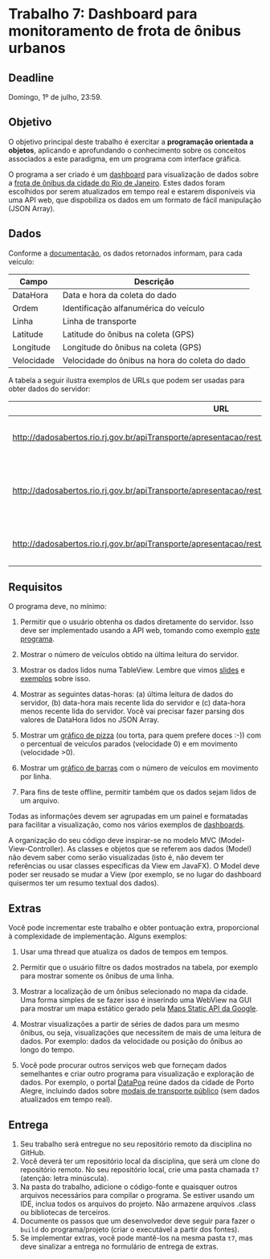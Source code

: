 # Trabalho 7: Dashboard para monitoramento de frota de ônibus urbanos

## Deadline

Domingo, 1º de julho, 23:59.


## Objetivo

O objetivo principal deste trabalho é exercitar a **programação orientada a objetos**, aplicando e aprofundando o conhecimento sobre os conceitos associados a este paradigma, em um programa com interface gráfica. 

O programa a ser criado é um [dashboard](https://www.google.com/search?tbm=isch&q=dashboard&oq=dashboard) para visualização de dados sobre a [frota de ônibus da cidade do Rio de Janeiro](https://pcrj.maps.arcgis.com/home/item.html?id=c47f8bb36e2e4760a761111ac58f5ec0). Estes dados foram escolhidos por serem atualizados em tempo real e estarem disponíveis via uma API web, que dispobiliza os dados em um formato de fácil manipulação (JSON Array).

## Dados 

Conforme a [documentação](http://dadosabertos.rio.rj.gov.br/apitransporte/apresentacao/pdf/documentacao_gps_brt.pdf), os dados retornados informam, para cada veículo:

| Campo | Descrição |
| --- | --- |
| DataHora | Data e hora da coleta do dado |
| Ordem | Identificação alfanumérica do veículo |
| Linha | Linha de transporte |
| Latitude | Latitude do ônibus na coleta (GPS) |
| Longitude | Longitude do ônibus na coleta (GPS) |
| Velocidade | Velocidade do ônibus na hora do coleta do dado |

A tabela a seguir ilustra exemplos de URLs que podem ser usadas para obter dados do servidor:

| URL | Descrição |
| --- | --- |
| http://dadosabertos.rio.rj.gov.br/apiTransporte/apresentacao/rest/index.cfm/obterTodasPosicoes | Obtém dados de todos os veículos |
| http://dadosabertos.rio.rj.gov.br/apiTransporte/apresentacao/rest/index.cfm/obterPosicoesDaLinha/100 | Obtém dados de todos os veículos da linha 100 |
| http://dadosabertos.rio.rj.gov.br/apiTransporte/apresentacao/rest/index.cfm/obterPosicoesDoOnibus/B10033 | Obtém dados do veículo B10033 |



## Requisitos

O programa deve, no mínimo:

1. Permitir que o usuário obtenha os dados diretamente do servidor. Isso deve ser implementado usando a API web, tomando como exemplo [este programa](../../praticas/oo/java6/src/tableview/TableViewExampleJoke.java).

2. Mostrar o número de veículos obtido na última leitura do servidor.

3. Mostrar os dados lidos numa TableView. Lembre que vimos [slides](../../slides) e [exemplos](../../praticas/oo/java6/src/tableview) sobre isso.

4. Mostrar as seguintes datas-horas: (a) última leitura de dados do servidor, (b) data-hora mais recente lida do servidor e (c) data-hora menos recente lida do servidor. Você vai precisar fazer parsing dos valores de DataHora lidos no JSON Array.

5. Mostrar um [gráfico de pizza](https://docs.oracle.com/javafx/2/charts/pie-chart.htm) (ou torta, para quem prefere doces :-)) com o percentual de veículos parados (velocidade 0) e em movimento (velocidade >0).

6. Mostrar um [gráfico de barras](https://docs.oracle.com/javafx/2/charts/bar-chart.htm#CIHJFHDE) com o número de veículos em movimento por linha.

7. Para fins de teste offline, permitir também que os dados sejam lidos de um arquivo.

Todas as informações devem ser agrupadas em um painel e formatadas para facilitar a visualização, como nos vários exemplos de [dashboards](https://www.google.com/search?tbm=isch&q=dashboard&oq=dashboard).

A organização do seu código deve inspirar-se no modelo MVC (Model-View-Controller). As classes e objetos que se referem aos dados (Model) não devem saber como serão visualizadas (isto é, não devem ter referências ou usar classes específicas da View em JavaFX). O Model deve poder ser reusado se mudar a View (por exemplo, se no lugar do dashboard quisermos ter um resumo textual dos dados).

## Extras

Você pode incrementar este trabalho e obter pontuação extra, proporcional à complexidade de implementação. Alguns exemplos:

1. Usar uma thread que atualiza os dados de tempos em tempos.

1. Permitir que o usuário filtre os dados mostrados na tabela, por exemplo para mostrar somente os ônibus de uma linha.

2. Mostrar a localização de um ônibus selecionado no mapa da cidade. Uma forma simples de se fazer isso é inserindo uma WebView na GUI para mostrar um mapa estático gerado pela [Maps Static API da Google](https://developers.google.com/maps/documentation/maps-static/intro).

3. Mostrar visualizações a partir de séries de dados para um mesmo ônibus, ou seja, visualizações que necessitem de mais de uma leitura de dados. Por exemplo: dados da velocidade ou posição do ônibus ao longo do tempo.

4. Você pode procurar outros serviços web que forneçam dados semelhantes e criar outro programa para visualização e exploração de dados. Por exemplo, o portal [DataPoa](http://datapoa.com.br) reúne dados da cidade de Porto Alegre, incluindo dados sobre [modais de transporte público](http://datapoa.com.br/dataset/poatransporte) (sem dados atualizados em tempo real).


## Entrega

 1. Seu trabalho será entregue no seu repositório remoto da disciplina no GitHub. 
 2. Você deverá ter um repositório local da disciplina, que será um clone do repositório remoto. No seu repositório local, crie uma pasta chamada `t7` (atenção: letra minúscula).
 3. Na pasta do trabalho, adicione o código-fonte e quaisquer outros arquivos necessários para compilar o programa. Se estiver usando um IDE, inclua todos os arquivos do projeto. Não armazene arquivos .class ou bibliotecas de terceiros.
 4. Documente os passos que um desenvolvedor deve seguir para fazer o `build` do programa/projeto (criar o executável a partir dos fontes).
 5. Se implementar extras, você pode mantê-los na mesma pasta `t7`, mas deve sinalizar a entrega no formulário de entrega de extras.

